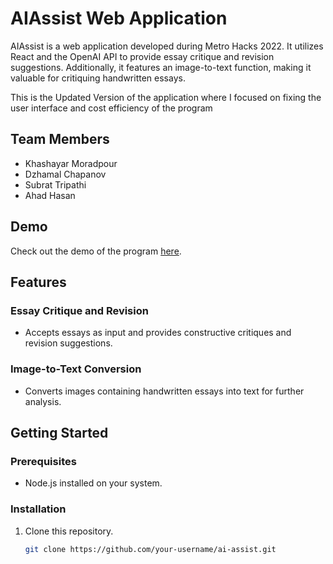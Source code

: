 # AIAssist Web Application

AIAssist is a web application developed during Metro Hacks 2022. It utilizes React and the OpenAI API to provide essay critique and revision suggestions. Additionally, it features an image-to-text function, making it valuable for critiquing handwritten essays.

This is the Updated Version of the application where I focused on fixing the user interface and cost efficiency of the program

## Team Members
- Khashayar Moradpour
- Dzhamal Chapanov
- Subrat Tripathi
- Ahad Hasan

## Demo
Check out the demo of the program [here](https://ai-assist-eight.vercel.app/).

## Features

### Essay Critique and Revision
- Accepts essays as input and provides constructive critiques and revision suggestions.

### Image-to-Text Conversion
- Converts images containing handwritten essays into text for further analysis.

## Getting Started

### Prerequisites
- Node.js installed on your system.

### Installation
1. Clone this repository.
   ```bash
   git clone https://github.com/your-username/ai-assist.git

